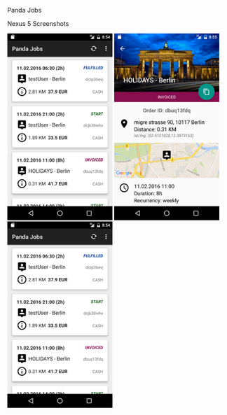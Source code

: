 Panda Jobs


Nexus 5 Screenshots

<img src="release/Screenshot_20160614-085449.png" width="240">
<img src="release/Screenshot_20160614-085526.png" width="240">
<img src="release/Screenshot_20160614-085449.png" width="240">
